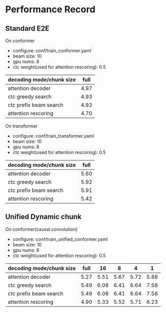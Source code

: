 # Performance Record

## Standard E2E

On conformer
* configure: conf/train_conformer.yaml
* beam size: 10
* gpu nums: 8
* ctc weight(used for attention rescoring): 0.5

| decoding mode/chunk size | full |
|--------------------------|------|
| attention decoder        | 4.97 |
| ctc greedy search        | 4.93 |
| ctc prefix beam search   | 4.93 |
| attention rescoring      | 4.70 |

On transformer
* configure: conf/train_transformer.yaml
* beam size: 10
* gpu nums: 8
* ctc weight(used for attention rescoring): 0.5

| decoding mode/chunk size | full |
|--------------------------|------|
| attention decoder        | 5.60 |
| ctc greedy search        | 5.92 |
| ctc prefix beam search   | 5.91 |
| attention rescoring      | 5.42 |



## Unified Dynamic chunk

On conformer(causal convolution)
* configure: conf/train_unified_conformer.yaml
* beam size: 10
* gpu nums: 8
* ctc weight(used for attention rescoring): 0.5

| decoding mode/chunk size | full | 16   | 8    | 4    | 1    |
|--------------------------|------|------|------|------|------|
| attention decoder        | 5.27 | 5.51 | 5.67 | 5.72 | 5.88 |
| ctc greedy search        | 5.49 | 6.08 | 6.41 | 6.64 | 7.58 |
| ctc prefix beam search   | 5.49 | 6.08 | 6.41 | 6.64 | 7.58 |
| attention rescoring      | 4.90 | 5.33 | 5.52 | 5.71 | 6.23 |

